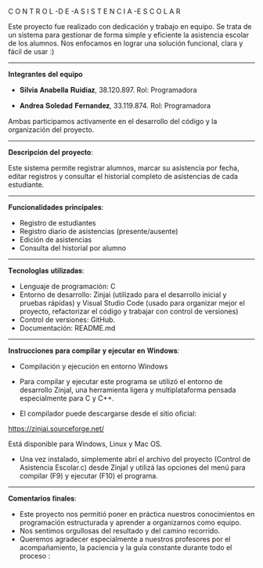C O N T R O L -D E -A S I S T E N C I A -E S C O L A R

Este proyecto fue realizado con dedicación y trabajo en equipo. Se trata de un sistema para gestionar de forma simple y eficiente la asistencia escolar de los alumnos.
Nos enfocamos en lograr una solución funcional, clara y fácil de usar :)

---------------------------------------------------------------------------------------------------------------------------------------------------------------

 𝐈𝐧𝐭𝐞𝐠𝐫𝐚𝐧𝐭𝐞𝐬 𝐝𝐞𝐥 𝐞𝐪𝐮𝐢𝐩𝐨 

- 𝐒𝐢𝐥𝐯𝐢𝐚 𝐀𝐧𝐚𝐛𝐞𝐥𝐥𝐚 𝐑𝐮𝐢𝐝𝐢𝐚𝐳,	38.120.897. Rol: Programadora

- 𝐀𝐧𝐝𝐫𝐞𝐚 𝐒𝐨𝐥𝐞𝐝𝐚𝐝 𝐅𝐞𝐫𝐧𝐚𝐧𝐝𝐞𝐳,	33.119.874. Rol: Programadora

Ambas participamos activamente en el desarrollo del código y la organización del proyecto. 

---------------------------------------------------------------------------------------------------------------------------------------------------------------

𝐃𝐞𝐬𝐜𝐫𝐢𝐩𝐜𝐢𝐨́𝐧 𝐝𝐞𝐥 𝐩𝐫𝐨𝐲𝐞𝐜𝐭𝐨:

Este sistema permite registrar alumnos, marcar su asistencia por fecha, editar registros y consultar el historial completo de asistencias de cada estudiante.

---------------------------------------------------------------------------------------------------------------------------------------------------------------

𝐅𝐮𝐧𝐜𝐢𝐨𝐧𝐚𝐥𝐢𝐝𝐚𝐝𝐞𝐬 𝐩𝐫𝐢𝐧𝐜𝐢𝐩𝐚𝐥𝐞𝐬:

- Registro de estudiantes
- Registro diario de asistencias (presente/ausente)
- Edición de asistencias
- Consulta del historial por alumno

---------------------------------------------------------------------------------------------------------------------------------------------------------------

𝐓𝐞𝐜𝐧𝐨𝐥𝐨𝐠𝐢́𝐚𝐬 𝐮𝐭𝐢𝐥𝐢𝐳𝐚𝐝𝐚𝐬:

- Lenguaje de programación: C
- Entorno de desarrollo: Zinjai (utilizado para el desarrollo inicial y pruebas rápidas) y Visual Studio Code (usado para organizar mejor el proyecto, refactorizar el código y trabajar con control de versiones)
- Control de versiones: GitHub.
- Documentación: README.md

---------------------------------------------------------------------------------------------------------------------------------------------------------------

𝐈𝐧𝐬𝐭𝐫𝐮𝐜𝐜𝐢𝐨𝐧𝐞𝐬 𝐩𝐚𝐫𝐚 𝐜𝐨𝐦𝐩𝐢𝐥𝐚𝐫 𝐲 𝐞𝐣𝐞𝐜𝐮𝐭𝐚𝐫 𝐞𝐧 𝐖𝐢𝐧𝐝𝐨𝐰𝐬:

- Compilación y ejecución en entorno Windows

- Para compilar y ejecutar este programa se utilizó el entorno de desarrollo ZinjaI, una herramienta ligera y multiplataforma pensada especialmente para C y C++.

- El compilador puede descargarse desde el sitio oficial:

https://zinjai.sourceforge.net/

Está disponible para Windows, Linux y Mac OS.

- Una vez instalado, simplemente abrí el archivo del proyecto (Control de Asistencia Escolar.c) desde ZinjaI y utilizá las opciones del menú para compilar (F9) y ejecutar (F10) el programa.

---------------------------------------------------------------------------------------------------------------------------------------------------------------

𝐂𝐨𝐦𝐞𝐧𝐭𝐚𝐫𝐢𝐨𝐬 𝐟𝐢𝐧𝐚𝐥𝐞𝐬: 

- Este proyecto nos permitió poner en práctica nuestros conocimientos en programación estructurada y aprender a organizarnos como equipo.
- Nos sentimos orgullosas del resultado y del camino recorrido.
- Queremos agradecer especialmente a nuestros profesores por el acompañamiento, la paciencia y la guía constante durante todo el proceso :
